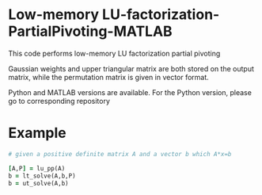# Low-memory LU-factorization-PartialPivoting-MATLAB

This code performs low-memory LU factorization partial pivoting

Gaussian weights and upper triangular matrix are both stored on the output matrix, while the permutation matrix is given in vector format.

Python and MATLAB versions are available. For the Python version, please go to corresponding repository

# Example
```ruby
# given a positive definite matrix A and a vector b which A*x=b

[A,P] = lu_pp(A)
b = lt_solve(A,b,P)
b = ut_solve(A,b)
```
